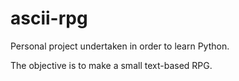 # ascii-rpg
Personal project undertaken in order to learn Python.

The objective is to make a small text-based RPG.
